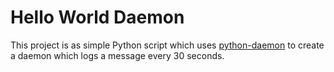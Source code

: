 # Hello World Daemon

This project is as simple Python script which uses [python-daemon](https://pypi.python.org/pypi/python-daemon) to create a daemon which logs a message every 30 seconds.
